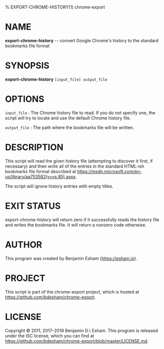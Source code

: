 % EXPORT-CHROME-HISTORY(1) chrome-export

# NAME

**export-chrome-history** -- convert Google Chrome's history to the standard bookmarks file format

# SYNOPSIS

**export-chrome-history** `[input_file] output_file`

# OPTIONS

`input_file`
: The Chrome history file to read. If you do not specify one, the script will try to locate and use the default Chrome history file.

`output_file`
: The path where the bookmarks file will be written.

# DESCRIPTION

This script will read the given history file (attempting to discover it first, if necessary) and then write all of the entries in the standard HTML-ish bookmarks file format described at <https://msdn.microsoft.com/en-us/library/aa753582(v=vs.85).aspx>.

The script will ignore history entries with empty titles.

# EXIT STATUS

export-chrome-history will return zero if it successfully reads the history file and writes the bookmarks file. It will return a nonzero code otherwise.

# AUTHOR

This program was created by Benjamin Esham (https://esham.io).

# PROJECT

This script is part of the chrome-export project, which is hosted at <https://github.com/bdesham/chrome-export>.

# LICENSE

Copyright © 2011, 2017–2018 Benjamin D.\ Esham. This program is released under the ISC license, which you can find at <https://github.com/bdesham/chrome-export/blob/master/LICENSE.md>.
